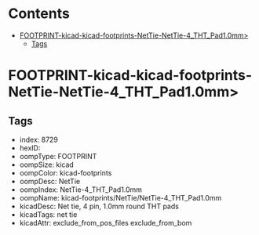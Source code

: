 



Contents
========

* [FOOTPRINT-kicad-kicad-footprints-NetTie-NetTie-4_THT_Pad1.0mm>](#footprint-kicad-kicad-footprints-nettie-nettie-4_tht_pad10mm)
	* [Tags](#tags)

# FOOTPRINT-kicad-kicad-footprints-NetTie-NetTie-4_THT_Pad1.0mm>

## Tags

- index: 8729
- hexID: 
- oompType: FOOTPRINT
- oompSize: kicad
- oompColor: kicad-footprints
- oompDesc: NetTie
- oompIndex: NetTie-4_THT_Pad1.0mm
- oompName: kicad-footprints/NetTie/NetTie-4_THT_Pad1.0mm
- kicadDesc: Net tie, 4 pin, 1.0mm round THT pads
- kicadTags: net tie
- kicadAttr: exclude_from_pos_files exclude_from_bom
